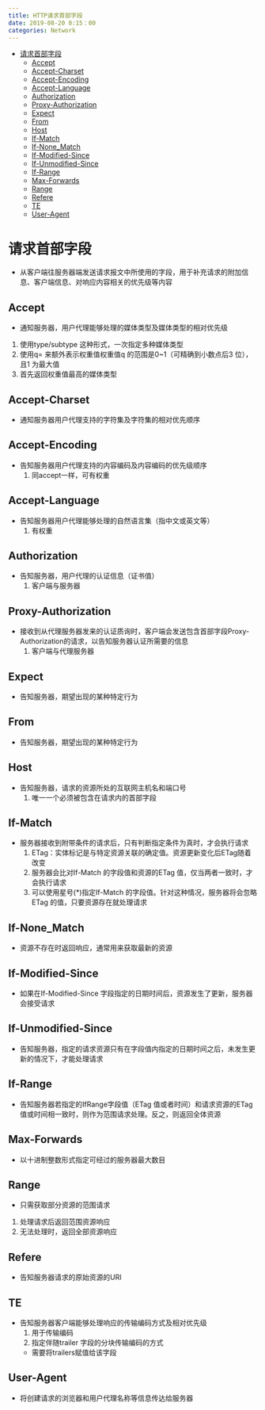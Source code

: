 ```yaml
---
title: HTTP请求首部字段
date: 2019-08-20 0:15：00
categories: Network
---
```

<!-- TOC START min:1 max:3 link:true asterisk:false update:true -->
- [请求首部字段](#请求首部字段)
  - [Accept](#accept)
  - [Accept-Charset](#accept-charset)
  - [Accept-Encoding](#accept-encoding)
  - [Accept-Language](#accept-language)
  - [Authorization](#authorization)
  - [Proxy-Authorization](#proxy-authorization)
  - [Expect](#expect)
  - [From](#from)
  - [Host](#host)
  - [If-Match](#if-match)
  - [If-None_Match](#if-none_match)
  - [If-Modified-Since](#if-modified-since)
  - [If-Unmodified-Since](#if-unmodified-since)
  - [If-Range](#if-range)
  - [Max-Forwards](#max-forwards)
  - [Range](#range)
  - [Refere](#refere)
  - [TE](#te)
  - [User-Agent](#user-agent)
<!-- TOC END -->
<!--more-->

# 请求首部字段
- 从客户端往服务器端发送请求报文中所使用的字段，用于补充请求的附加信息、客户端信息、对响应内容相关的优先级等内容

## Accept
- 通知服务器，用户代理能够处理的媒体类型及媒体类型的相对优先级
 1. 使用type/subtype 这种形式，一次指定多种媒体类型
 2. 使用q= 来额外表示权重值权重值q 的范围是0~1（可精确到小数点后3 位），且1 为最大值
 3. 首先返回权重值最高的媒体类型

## Accept-Charset
- 通知服务器用户代理支持的字符集及字符集的相对优先顺序

## Accept-Encoding
- 告知服务器用户代理支持的内容编码及内容编码的优先级顺序
  1. 同accept一样，可有权重

## Accept-Language
- 告知服务器用户代理能够处理的自然语言集（指中文或英文等）
  1. 有权重

## Authorization
- 告知服务器，用户代理的认证信息（证书值）
  1. 客户端与服务器

## Proxy-Authorization
- 接收到从代理服务器发来的认证质询时，客户端会发送包含首部字段Proxy-Authorization的请求，以告知服务器认证所需要的信息
  1. 客户端与代理服务器

## Expect
- 告知服务器，期望出现的某种特定行为

## From
- 告知服务器，期望出现的某种特定行为

## Host
- 告知服务器，请求的资源所处的互联网主机名和端口号
  1. 唯一一个必须被包含在请求内的首部字段

## If-Match
- 服务器接收到附带条件的请求后，只有判断指定条件为真时，才会执行请求
  1. ETag：实体标记是与特定资源关联的确定值。资源更新变化后ETag随着改变
  2. 服务器会比对If-Match 的字段值和资源的ETag 值，仅当两者一致时，才会执行请求
  3. 可以使用星号(\*)指定If-Match 的字段值。针对这种情况，服务器将会忽略ETag 的值，只要资源存在就处理请求

## If-None_Match
- 资源不存在时返回响应，通常用来获取最新的资源

## If-Modified-Since
- 如果在If-Modified-Since 字段指定的日期时间后，资源发生了更新，服务器会接受请求

## If-Unmodified-Since
- 告知服务器，指定的请求资源只有在字段值内指定的日期时间之后，未发生更新的情况下，才能处理请求

## If-Range
- 告知服务器若指定的IfRange字段值（ETag 值或者时间）和请求资源的ETag 值或时间相一致时，则作为范围请求处理。反之，则返回全体资源

## Max-Forwards
- 以十进制整数形式指定可经过的服务器最大数目

## Range
- 只需获取部分资源的范围请求
 1. 处理请求后返回范围资源响应
 2. 无法处理时，返回全部资源响应

## Refere
- 告知服务器请求的原始资源的URI

## TE
- 告知服务器客户端能够处理响应的传输编码方式及相对优先级
  1. 用于传输编码
  2. 指定伴随trailer 字段的分块传输编码的方式
    - 需要将trailers赋值给该字段

## User-Agent
- 将创建请求的浏览器和用户代理名称等信息传达给服务器
